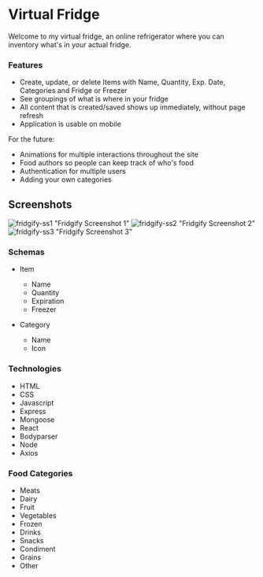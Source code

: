 # Virtual Fridge

Welcome to my virtual fridge, an online refrigerator where you can inventory what's in your actual fridge.

### Features
- Create, update, or delete Items with Name,  Quantity, Exp. Date, Categories and Fridge or Freezer
- See groupings of what is where in your fridge
- All content that is created/saved shows up immediately, without page refresh
- Application is usable on mobile

For the future:
- Animations for multiple interactions throughout the site
- Food authors so people can keep track of who's food
- Authentication for multiple users
- Adding your own categories


## Screenshots
![fridgify-ss1](https://github.com/gracec10/fridgify/blob/master/frontend/public/images/fridgify-ss1.png) "Fridgify Screenshot 1"
![fridgify-ss2](https://github.com/grace10/fridgify/blob/master/frontend/public/images/fridgify-ss2.png) "Fridgify Screenshot 2"
![fridgify-ss3](https://github.com/gracec10/fridgify/blob/master/frontend/public/images/fridgify-ss3.png) "Fridgify Screenshot 3"

### Schemas
- Item
  - Name
  - Quantity
  - Expiration
  - Freezer
  
- Category
  - Name
  - Icon

### Technologies
- HTML
- CSS
- Javascript
- Express
- Mongoose
- React
- Bodyparser
- Node
- Axios

### Food Categories
- Meats
- Dairy
- Fruit
- Vegetables
- Frozen
- Drinks
- Snacks
- Condiment
- Grains
- Other
